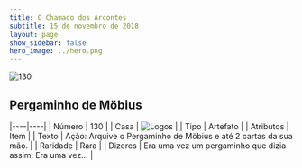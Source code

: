 ```yaml
---
title: O Chamado dos Arcontes
subtitle: 15 de novembro de 2018
layout: page
show_sidebar: false
hero_image: ../hero.png
---
```


![130](https://cdn.keyforgegame.com/media/card_front/pt/341_130_JRGHQ4HQ5QHC_pt.png)

## Pergaminho de Möbius

|----|----|
| Número | 130 |
| Casa | ![Logos](https://archonarcana.com/images/thumb/c/ce/Logos.png/22px-Logos.png "Logos") |
| Tipo | Artefato |
| Atributos | Item |
| Texto | Ação: Arquive o Pergaminho de Möbius e até 2 cartas da sua mão. |
| Raridade | Rara |
| Dizeres | Era uma vez um pergaminho que dizia assim:  Era uma vez… |
